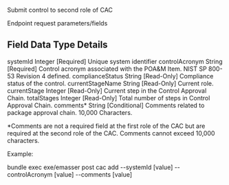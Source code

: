 Submit control to second role of CAC

Endpoint request parameters/fields

Field             Data Type  Details
-------------------------------------------------------------------------------------------------
systemId          Integer    [Required] Unique system identifier 
controlAcronym    String     [Required] Control acronym associated with the POA&M Item. NIST SP 800-53 Revision 4 defined.
complianceStatus  String     [Read-Only] Compliance status of the control.
currentStageName  String     [Read-Only] Current role.
currentStage      Integer    [Read-Only] Current step in the Control Approval Chain.
totalStages       Integer    [Read-Only] Total number of steps in Control Approval Chain.
comments*         String     [Conditional] Comments related to package approval chain. 10,000 Characters.

*Comments are not a required field at the first role of the CAC but are required at the second
role of the CAC. Comments cannot exceed 10,000 characters.

Example:

bundle exec exe/emasser post cac add --systemId [value] --controlAcronym [value] --comments [value]
